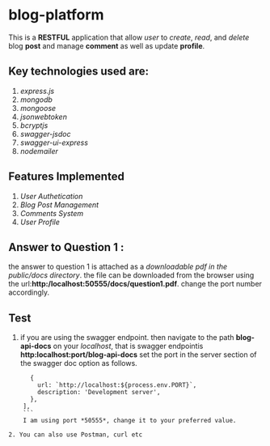 # blog-platform
This is a **RESTFUL** application that allow *user* to *create*, *read*, and *delete* blog **post** and manage **comment** as well as update **profile**.

## Key technologies used are:
1. *express.js*
2. *mongodb*
3. *mongoose*
4. *jsonwebtoken*
5. *bcryptjs*
6. *swagger-jsdoc*
7. *swagger-ui-express*
8. *nodemailer*

## Features Implemented
1. *User Authetication*
2. *Blog Post Management*
3. *Comments System*
4. *User Profile*

## Answer to Question 1 :
the answer to question 1 is attached as a *downloadable pdf in the public/docs directory*.
the file can be downloaded from the browser using the url:**http:/localhost:50555/docs/question1.pdf**. change the port number accordingly.

## Test
1. if you are using the swagger endpoint. then navigate to the path **blog-api-docs** on your *localhost*, that is
swagger endpointis **http:localhost:port/blog-api-docs**
set the port in the server section of the swagger doc option as follows.
```servers: [
      {
        url: `http://localhost:${process.env.PORT}`,
        description: 'Development server',
      },
    ],
    ```
    I am using port *50555*, change it to your preferred value.
    
2. You can also use Postman, curl etc


